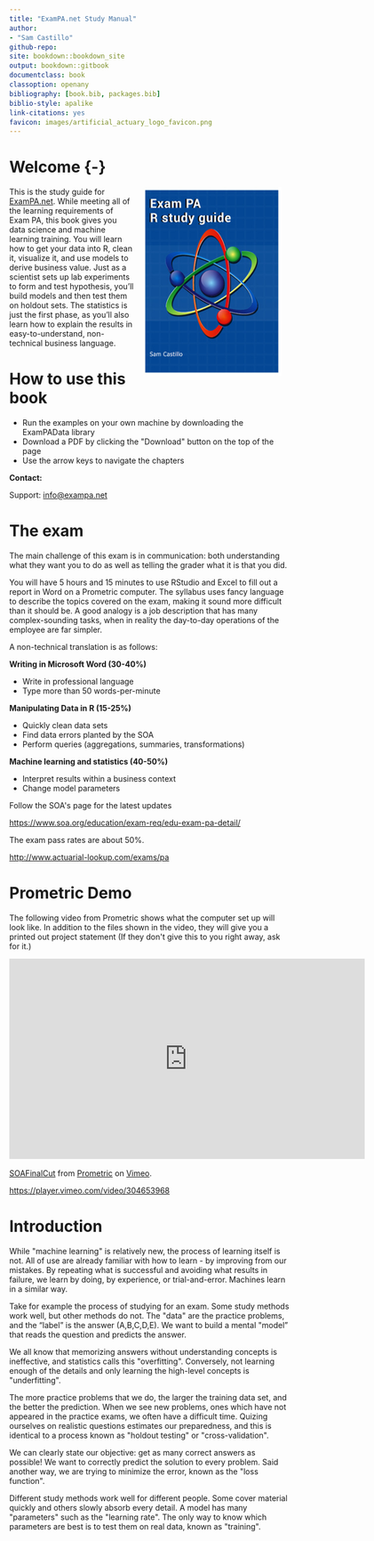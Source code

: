 ```yaml
--- 
title: "ExamPA.net Study Manual"
author: 
- "Sam Castillo"
github-repo: 
site: bookdown::bookdown_site
output: bookdown::gitbook
documentclass: book
classoption: openany
bibliography: [book.bib, packages.bib]
biblio-style: apalike
link-citations: yes
favicon: images/artificial_actuary_logo_favicon.png
---
```


# Welcome {-} 

<img src="https://raw.githubusercontent.com/sdcastillo/ExamPAContent/master/book_cover.jpg" width="250" height="340" alt="Cover image" align="right" style="margin: 0 1em 0 1em" />This is the study guide for [ExamPA.net](https://www.exampa.net/).  While meeting all of the learning requirements of Exam PA, this book gives you data science and machine learning training.  You will learn how to get your data into R, clean it, visualize it, and use models to derive business value.  Just as a scientist sets up lab experiments to form and test hypothesis, you’ll build models and then test them on holdout sets.  The statistics is just the first phase, as you’ll also learn how to explain the results in easy-to-understand, non-technical business language.

# How to use this book

* Run the examples on your own machine by downloading the ExamPAData library
* Download a PDF by clicking the "Download" button on the top of the page
* Use the arrow keys to navigate the chapters

**Contact:**

Support: info@exampa.net

# The exam

The main challenge  of this exam is in communication: both understanding what they want you to do as well as telling the grader what it is that you did.

You will have 5 hours and 15 minutes to use RStudio and Excel to fill out a report in Word on a Prometric computer.  The syllabus uses fancy language to describe the topics covered on the exam, making it sound more difficult than it should be.  A good analogy is a job description that has many complex-sounding tasks, when in reality the day-to-day operations of the employee are far simpler.

A non-technical translation is as follows:

**Writing in Microsoft Word (30-40%)**

- Write in professional language
- Type more than 50 words-per-minute

**Manipulating Data in R (15-25%)**

- Quickly clean data sets
- Find data errors planted by the SOA
- Perform queries (aggregations, summaries, transformations)

**Machine learning and statistics (40-50%)**

- Interpret results within a business context
- Change model parameters

Follow the SOA's page for the latest updates

https://www.soa.org/education/exam-req/edu-exam-pa-detail/

The exam pass rates are about 50%.

http://www.actuarial-lookup.com/exams/pa

# Prometric Demo

The following video from Prometric shows what the computer set up will look like.  In addition to the files shown in the video, they will give you a printed out project statement (If they don't give this to you right away, ask for it.)

<iframe src="https://player.vimeo.com/video/304653968" width="640" height="360" frameborder="0" allow="autoplay; fullscreen" allowfullscreen></iframe>
<p><a href="https://vimeo.com/304653968">SOAFinalCut</a> from <a href="https://vimeo.com/user10231556">Prometric</a> on <a href="https://vimeo.com">Vimeo</a>.</p>

https://player.vimeo.com/video/304653968

# Introduction

While "machine learning" is relatively new, the process of learning itself is not.   All of use are already familiar with how to learn - by improving from our mistakes.  By repeating what is successful and avoiding what results in failure, we learn by doing, by experience, or trial-and-error.  Machines learn in a similar way.

Take for example the process of studying for an exam.  Some study methods work well, but other methods do not.  The "data" are the practice problems, and the “label” is the answer (A,B,C,D,E).  We want to build a mental "model” that reads the question and predicts the answer.

We all know that memorizing answers without understanding concepts is ineffective, and statistics calls this "overfitting".  Conversely, not learning enough of the details and only learning the high-level concepts is "underfitting".

The more practice problems that we do, the larger the training data set, and the better the prediction.  When we see new problems, ones which have not appeared in the practice exams, we often have a difficult time. Quizing ourselves on realistic questions estimates our preparedness, and this is identical to a process known as "holdout testing" or "cross-validation". 

We can clearly state our objective: get as many correct answers as possible! We want to correctly predict the solution to every problem.  Said another way, we are trying to minimize the error, known as the "loss function".  

Different study methods work well for different people.  Some cover material quickly and others slowly absorb every detail.  A model has many "parameters" such as the "learning rate".  The only way to know which parameters are best is to test them on real data, known as "training".
